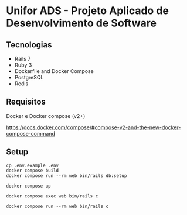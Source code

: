 # Unifor ADS - Projeto Aplicado de Desenvolvimento de Software

## Tecnologias

* Rails 7
* Ruby 3
* Dockerfile and Docker Compose
* PostgreSQL
* Redis

## Requisitos

Docker e Docker compose (v2+)

https://docs.docker.com/compose/#compose-v2-and-the-new-docker-compose-command

## Setup
```
cp .env.example .env
docker compose build
docker compose run --rm web bin/rails db:setup
```

```
docker compose up
```

```
docker compose exec web bin/rails c
```

```
docker compose run --rm web bin/rails c
```
